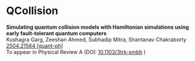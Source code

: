 # QCollision 
**Simulating quantum collision models with Hamiltonian simulations using early fault-tolerant quantum computers**\
Kushagra Garg, Zeeshan Ahmed, Subhadip Mitra, Shantanav Chakraborty\
[2504.21564 [quant-ph]](https://arxiv.org/abs/2504.21564)\
To appear in Physical Review A (DOI: [10.1103/3trk-smbh](https://doi.org/10.1103/3trk-smbh) )


